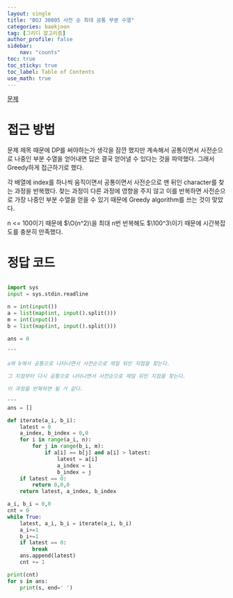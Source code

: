 ```yaml
---
layout: single
title: "BOJ 30805 사전 순 최대 공통 부분 수열"
categories: baekjoon
tag: [그리디 알고리즘]
author_profile: false
sidebar:
    nav: "counts"
toc: true
toc_sticky: true
toc_label: Table of Contents
use_math: true
---
```


[문제](https://www.acmicpc.net/problem/30805)

# 접근 방법

문제 제목 때문에 DP를 써야하는가 생각을 잠깐 했지만 계속해서 공통이면서 사전순으로 나중인 부분 수열을 얻어내면 답은 결국 얻어낼 수 있다는 것을 파악했다. 그래서 Greedy하게 접근하기로 했다.

각 배열에 index를 하나씩 움직이면서 공통이면서 사전순으로 맨 뒤인 character를 찾는 과정을 반복했다. 찾는 과정이 다른 과정에 영향을 주지 않고 이를 반복하면 사전순으로 가장 나중인 부분 수열을 얻을 수 있기 때문에 Greedy algorithm를 쓰는 것이 맞았다. 

n <= 100이기 때문에 $\O(n^2)\을 최대 n번 반복해도 $\100^3\이기 때문에 시간복잡도를 충분히 만족했다.


# 정답 코드
``` python

import sys
input = sys.stdin.readline

n = int(input())
a = list(map(int, input().split()))
m = int(input())
b = list(map(int, input().split()))

ans = 0

"""

a와 b에서 공통으로 나타나면서 사전순으로 제일 뒤인 지점을 찾는다. 

그 지점부터 다시 공통으로 나타나면서 사전순으로 제일 뒤인 지점을 찾는다.

이 과정을 반복하면 될 거 같다.

"""
ans = []

def iterate(a_i, b_i):
    latest = 0
    a_index, b_index = 0,0
    for i in range(a_i, n):
        for j in range(b_i, m):
            if a[i] == b[j] and a[i] > latest:
                latest = a[i]
                a_index = i
                b_index = j
    if latest == 0:
        return 0,0,0
    return latest, a_index, b_index

a_i, b_i = 0,0
cnt = 0
while True:
    latest, a_i, b_i = iterate(a_i, b_i)
    a_i+=1
    b_i+=1
    if latest == 0:
        break
    ans.append(latest)
    cnt += 1

print(cnt)
for s in ans:
    print(s, end=' ')






```